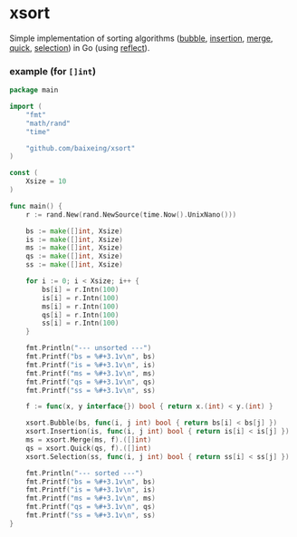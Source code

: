 # xsort
Simple implementation of sorting algorithms ([bubble](https://en.wikipedia.org/wiki/Bubble_sort), [insertion](https://en.wikipedia.org/wiki/Insertion_sort), [merge](https://en.wikipedia.org/wiki/Merge_sort), [quick](https://en.wikipedia.org/wiki/Quicksort), [selection](https://en.wikipedia.org/wiki/Selection_sort)) in Go (using [reflect](https://golang.org/pkg/reflect/)).

### example (for `[]int`)
```go
package main

import (
    "fmt"
    "math/rand"
    "time"

    "github.com/baixeing/xsort"
)

const (
    Xsize = 10
)

func main() {
    r := rand.New(rand.NewSource(time.Now().UnixNano()))

    bs := make([]int, Xsize)
    is := make([]int, Xsize)
    ms := make([]int, Xsize)
    qs := make([]int, Xsize)
    ss := make([]int, Xsize)

    for i := 0; i < Xsize; i++ {
        bs[i] = r.Intn(100)
        is[i] = r.Intn(100)
        ms[i] = r.Intn(100)
        qs[i] = r.Intn(100)
        ss[i] = r.Intn(100)
    }

    fmt.Println("--- unsorted ---")
    fmt.Printf("bs = %#+3.1v\n", bs)
    fmt.Printf("is = %#+3.1v\n", is)
    fmt.Printf("ms = %#+3.1v\n", ms)
    fmt.Printf("qs = %#+3.1v\n", qs)
    fmt.Printf("ss = %#+3.1v\n", ss)

    f := func(x, y interface{}) bool { return x.(int) < y.(int) }

    xsort.Bubble(bs, func(i, j int) bool { return bs[i] < bs[j] })
    xsort.Insertion(is, func(i, j int) bool { return is[i] < is[j] })
    ms = xsort.Merge(ms, f).([]int)
    qs = xsort.Quick(qs, f).([]int)
    xsort.Selection(ss, func(i, j int) bool { return ss[i] < ss[j] })

    fmt.Println("--- sorted ---")
    fmt.Printf("bs = %#+3.1v\n", bs)
    fmt.Printf("is = %#+3.1v\n", is)
    fmt.Printf("ms = %#+3.1v\n", ms)
    fmt.Printf("qs = %#+3.1v\n", qs)
    fmt.Printf("ss = %#+3.1v\n", ss)
}
```
